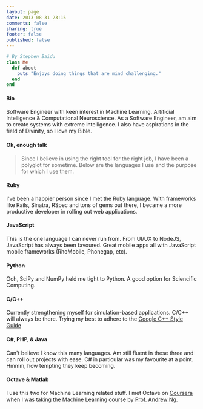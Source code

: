 ```yaml
---
layout: page
date: 2013-08-31 23:15
comments: false
sharing: true
footer: false
published: false
---
```


~~~ ruby
# By Stephen Baidu
class Me
  def about
    puts "Enjoys doing things that are mind challenging."
  end
end
~~~

#### Bio
Software Engineer with keen interest in Machine Learning, Artificial Intelligence & Computational Neuroscience. As a Software Engineer, am aim to create systems with extreme intelligence. I also have aspirations in the field of Divinity, so I love my Bible.

#### Ok, enough talk
>Since I believe in using the right tool for the right job, I have been a polyglot for sometime. Below are the languages I use and the purpose for which I use them.

#### Ruby
I've been a happier person since I met the Ruby language. With frameworks like Rails, Sinatra, RSpec and tons of gems out there, I became a more productive developer in rolling out web applications.

#### JavaScript
This is the one language I can never run from. From UI/UX to NodeJS, JavaScript has always been favoured. Great mobile apps all with JavaScript mobile frameworks (RhoMobile, Phonegap, etc).

#### Python
Ooh, SciPy and NumPy held me tight to Python. A good option for Sciencific Computing.

#### C/C++
Currently strengthening myself for simulation-based applications. C/C++ will always be there. Trying my best to adhere to the [Google C++ Style Guide](http://google-styleguide.googlecode.com/svn/trunk/cppguide.xml)

#### C#, PHP, & Java
Can't believe I know this many languages. Am still fluent in these three and can roll out projects with ease. C# in particular was my favourite at a point. Hmmm, how tempting they keep becoming.

#### Octave & Matlab
I use this two for Machine Learning related stuff. I met Octave on [Coursera](https://www.coursera.org/) when I was taking the Machine Learning course by [Prof. Andrew Ng](http://cs.stanford.edu/people/ang/).

